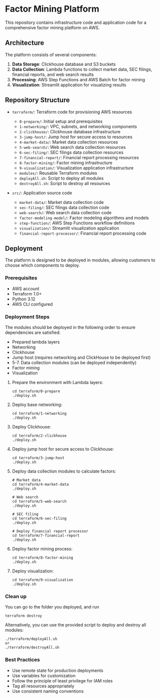 # Factor Mining Platform

This repository contains infrastructure code and application code for a comprehensive factor mining platform on AWS.

## Architecture

The platform consists of several components:
1. **Data Storage**: Clickhouse database and S3 buckets
2. **Data Collection**: Lambda functions to collect market data, SEC filings, financial reports, and web search results
3. **Processing**: AWS Step Functions and AWS Batch for factor mining
4. **Visualization**: Streamlit application for visualizing results

## Repository Structure

- `terraform/`: Terraform code for provisioning AWS resources
  - `0-prepare/`: Initial setup and prerequisites
  - `1-networking/`: VPC, subnets, and networking components
  - `2-clickhouse/`: Clickhouse database infrastructure
  - `3-jump-host/`: Jump host for secure access to resources
  - `4-market-data/`: Market data collection resources
  - `5-web-search/`: Web search data collection resources
  - `6-sec-filing/`: SEC filings data collection resources
  - `7-financial-report/`: Financial report processing resources
  - `8-factor-mining/`: Factor mining infrastructure
  - `9-visualization/`: Visualization application infrastructure
  - `modules/`: Reusable Terraform modules
  - `deployAll.sh`: Script to deploy all modules
  - `destroyAll.sh`: Script to destroy all resources

- `src/`: Application source code
  - `market-data/`: Market data collection code
  - `sec-filing/`: SEC filings data collection code
  - `web-search/`: Web search data collection code
  - `factor-modeling-model/`: Factor modeling algorithms and models
  - `step-function/`: AWS Step Functions workflow definitions
  - `visualization/`: Streamlit visualization application
  - `financial-report-processor/`: Financial report processing code


## Deployment

The platform is designed to be deployed in modules, allowing customers to choose which components to deploy.

### Prerequisites
- AWS account
- Terraform 1.0+
- Python 3.12
- AWS CLI configured

### Deployment Steps

The modules should be deployed in the following order to ensure dependencies are satisfied:

* Prepared lambda layers
* Networking
* Clickhouse
* Jump host (requires networking and ClickHouse to be deployed first) 
* 5-7. Data collection modules (can be deployed independently)
* Factor mining
* Visualization


1. Prepare the environment with Lambda layers:
   ```
   cd terraform/0-prepare
   ./deploy.sh
   ```

2. Deploy base networking:
   ```
   cd terraform/1-networking
   ./deploy.sh
   ```

3. Deploy Clickhouse:
   ```
   cd terraform/2-clickhouse
   ./deploy.sh
   ```

4. Deploy jump host for secure access to Clickhouse:
   ```
   cd terraform/3-jump-host
   ./deploy.sh
   ```

5. Deploy data collection modules to calculate factors:
   ```
   # Market data
   cd terraform/4-market-data
   ./deploy.sh

   # Web search
   cd terraform/5-web-search
   ./deploy.sh

   # SEC filing
   cd terraform/6-sec-filing
   ./deploy.sh

   # Deploy financial report processor
   cd terraform/7-financial-report
   ./deploy.sh
   ```

6. Deploy factor mining process:
   ```
   cd terraform/8-factor-mining
   ./deploy.sh
   ```

7. Deploy visualization:
   ```
   cd terraform/9-visualization
   ./deploy.sh
   ```

### Clean up

You can go to the folder you deployed, and run
```
terraform destroy
```

Alternatively, you can use the provided script to deploy and destroy all modules:
```
./terraform/deployAll.sh
or
./terraform/destroyAll.sh
```


### Best Practices

- Use remote state for production deployments
- Use variables for customization
- Follow the principle of least privilege for IAM roles
- Tag all resources appropriately
- Use consistent naming conventions